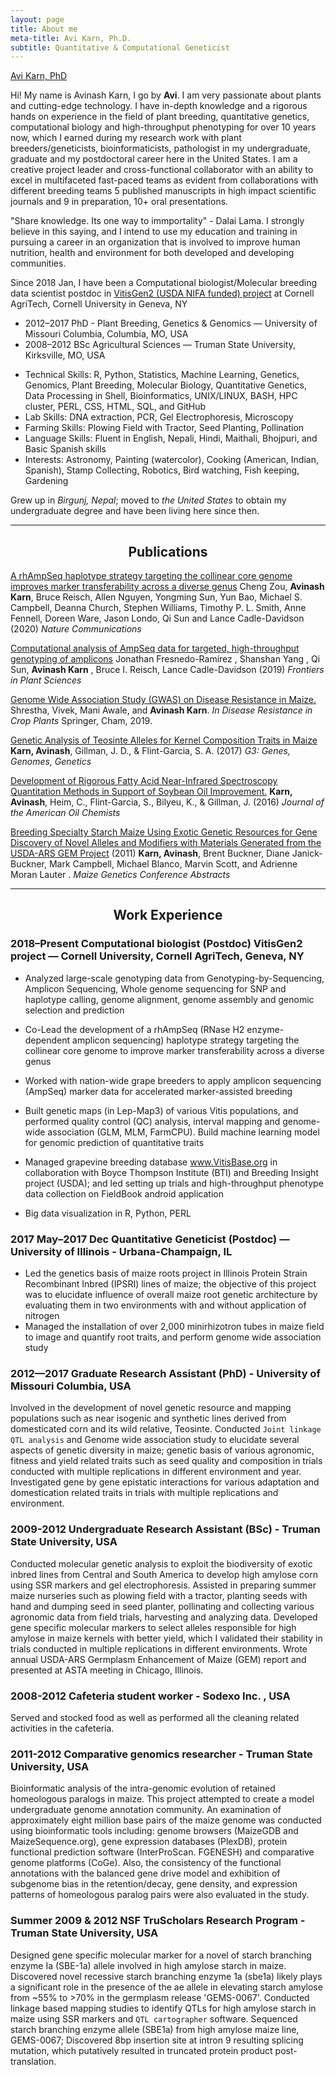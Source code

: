 ```yaml
---
layout: page
title: About me
meta-title: Avi Karn, Ph.D.
subtitle: Quantitative & Computational Geneticist
---
```


<div id="aboutme-section">

<div class="LI-profile-badge"  data-version="v1" data-size="large" data-locale="en_US" data-type="horizontal" data-theme="light" data-vanity="avikarn"><a class="LI-simple-link" href='https://www.linkedin.com/in/avikarn?trk=profile-badge'>Avi Karn, PhD</a></div>

 
<script type="text/javascript" src="https://platform.linkedin.com/badges/js/profile.js" async defer></script>

<p class="about-text">
<span class="fa fa-briefcase about-icon"></span>
Hi! My name is Avinash Karn, I go by <strong>Avi</strong>. I am very passionate about plants and cutting-edge technology. I have in-depth knowledge and a rigorous hands on experience in the field of plant breeding, quantitative genetics, computational biology and high-throughput phenotyping for over 10 years now, which I earned during my research work with plant breeders/geneticists, bioinformaticists, pathologist in my undergraduate, graduate and my postdoctoral career here in the United States. I am a creative project leader and cross-functional collaborator with an ability to excel in multifaceted fast-paced teams as evident from collaborations with different breeding teams 5 published manuscripts in high impact scientific journals and 9 in preparation, 10+ oral presentations. 
</p>

<p class="about-text">
<span class="fa fa-heart about-icon"></span>
"Share knowledge. Its one way to immportality" - Dalai Lama. 
I strongly believe in this saying, and I intend to use my education and training in pursuing a career in an organization that is involved to improve human nutrition, health and environment for both developed and developing communities.
</p>

<p class="about-text">
<span class="fa fa-briefcase about-icon"></span>
Since 2018 Jan, I have been a Computational biologist/Molecular breeding data scientist postdoc in <a href="http://www.vitisgen2.org/"> VitisGen2 (USDA NIFA funded) project</a> at Cornell AgriTech, Cornell University in Geneva, NY
</p>
 
<p class="about-text">
<span class="fa fa-graduation-cap about-icon"></span>
<ul>
 <li> 2012–2017 PhD - Plant Breeding, Genetics & Genomics — University of Missouri Columbia, Columbia, MO, USA</li>
 <li> 2008–2012 BSc Agricultural Sciences — Truman State University, Kirksville, MO, USA </li>
</ul>
</p>

<p>
<span class="fa fa-code about-icon"></span>
<ul>
<li>Technical Skills: R, Python, Statistics, Machine Learning, Genetics, Genomics, Plant Breeding, Molecular Biology, Quantitative Genetics, Data Processing in Shell, Bioinformatics, UNIX/LINUX, BASH, HPC cluster, PERL, CSS, HTML, SQL, and GitHub</li>
 <li>Lab Skills: DNA extraction, PCR, Gel Electrophoresis, Microscopy </li>
 <li>Farming Skills: Plowing Field with Tractor, Seed Planting, Pollination</li>
<li>Language Skills: Fluent in English, Nepali, Hindi, Maithali, Bhojpuri, and Basic Spanish skills </li> 
<li>Interests: Astronomy, Painting (watercolor), Cooking (American, Indian, Spanish), Stamp Collecting, Robotics, Bird watching, Fish keeping, Gardening </li>
</ul>
</p>

<p class="about-text">
<span class="fa fa-globe about-icon"></span>
Grew up in <i>Birgunj, Nepal</i>; moved to <i>the United States</i> to obtain my undergraduate degree and have been living here since then.
</p>

<hr>
<center> <h2> Publications </h2> </center> 
</hr>

<a href="https://www.nature.com/articles/s41467-019-14280-1"> A rhAmpSeq haplotype strategy targeting the collinear core genome improves marker transferability across a diverse genus</a>
Cheng Zou, __Avinash Karn__, Bruce Reisch, Allen Nguyen, Yongming Sun, Yun Bao, Michael S. Campbell, Deanna Church, Stephen Williams, Timothy P. L. Smith, Anne Fennell, Doreen Ware, Jason Londo, Qi Sun and Lance Cadle-Davidson
(2020) *Nature Communications*

<a href="https://www.frontiersin.org/articles/10.3389/fpls.2019.00599/full">Computational analysis of AmpSeq data for targeted, high-throughput genotyping of amplicons</a>
Jonathan Fresnedo-Ramírez , Shanshan Yang , Qi Sun, **Avinash Karn** , Bruce I. Reisch, Lance Cadle-Davidson (2019)
*Frontiers in Plant Sciences*

<a href="https://link.springer.com/chapter/10.1007/978-3-030-20728-1_6">Genome Wide Association Study (GWAS) on Disease Resistance in Maize. </a> Shrestha, Vivek, Mani Awale, and **Avinash Karn**. *In Disease Resistance in Crop Plants* Springer, Cham, 2019.

<a href="https://www.g3journal.org/content/7/4/1157.abstract"> Genetic Analysis of Teosinte Alleles for Kernel Composition Traits in Maize</a> **Karn, Avinash**, Gillman, J. D., & Flint-Garcia, S. A. (2017) 
*G3: Genes, Genomes, Genetics*

<a href="https://link.springer.com/article/10.1007/s11746-016-2916-4"> Development of Rigorous Fatty Acid Near-Infrared Spectroscopy Quantitation Methods in Support of Soybean Oil Improvement.</a>
**Karn, Avinash**, Heim, C., Flint-Garcia, S., Bilyeu, K., & Gillman, J. (2016)
*Journal of the American Oil Chemists*

<a href="https://www.ars.usda.gov/research/publications/publication/?seqNo115=263955">Breeding Specialty Starch Maize Using Exotic Genetic Resources for Gene Discovery of Novel Alleles and Modifiers with Materials Generated from the USDA-ARS GEM Project</a>  (2011)
**Karn, Avinash**, Brent Buckner, Diane Janick-Buckner, Mark Campbell, Michael Blanco, Marvin Scott, and Adrienne Moran Lauter .
*Maize Genetics Conference Abstracts*


<hr>
<center> <h2> Work Experience </h2> </center>
</hr>

### 2018–Present Computational biologist (Postdoc) VitisGen2 project — Cornell University, Cornell AgriTech, Geneva, NY

 - Analyzed large-scale genotyping data from Genotyping-by-Sequencing, Amplicon Sequencing, Whole genome sequencing for SNP and haplotype calling, genome alignment, genome assembly and genomic selection and prediction

- Co-Lead the development of a rhAmpSeq (RNase H2 enzyme-dependent amplicon sequencing) haplotype strategy targeting the collinear core genome to improve marker transferability across a diverse genus

- Worked with nation-wide grape breeders to apply amplicon sequencing (AmpSeq) marker data for accelerated marker-assisted breeding

- Built genetic maps (in Lep-Map3) of various Vitis populations, and performed quality control (QC) analysis, interval mapping and genome-wide association (GLM, MLM, FarmCPU). Build machine learning model for genomic prediction of quantitative traits

- Managed grapevine breeding database www.VitisBase.org in collaboration with Boyce Thompson Institute (BTI) and Breeding Insight project (USDA); and led setting up trials and high-throughput phenotype data collection on FieldBook android application

- Big data visualization in R, Python, PERL

### 2017 May–2017 Dec Quantitative Geneticist (Postdoc) — University of Illinois - Urbana-Champaign, IL

- Led the genetics basis of maize roots project in Illinois Protein Strain Recombinant Inbred (IPSRI) lines of maize; the objective of this project was to elucidate influence of overall maize root genetic architecture by evaluating them in two environments with and without application of nitrogen
- Managed the installation of over 2,000 minirhizotron tubes in maize field to image and quantify root traits, and perform genome wide association study

### 2012—2017 Graduate Research Assistant (PhD) - University of Missouri Columbia, USA

Involved in the development of novel genetic resource and mapping populations such as near isogenic and synthetic lines derived from domesticated corn and its wild relative, Teosinte. Conducted `Joint linkage QTL analysis` and Genome wide association study to elucidate several aspects of genetic diversity in maize; genetic basis of various agronomic, fitness and yield related traits such as seed quality and composition in trials conducted with multiple replications in different environment and year. Investigated gene by gene epistatic interactions for various adaptation and domestication related traits in trials with multiple replications and environment.

### 2009-2012 Undergraduate Research Assistant (BSc) - Truman State University, USA
Conducted molecular genetic analysis to exploit the biodiversity of exotic inbred lines from Central and South America to develop high amylose corn using SSR markers and gel electrophoresis. Assisted in preparing summer maize nurseries such as plowing field with a tractor, planting seeds with hand and dumping seed in seed planter, pollinating and collecting various agronomic data from field trials, harvesting and analyzing data. Developed gene specific molecular markers to select alleles responsible for high amylose in maize kernels with better yield, which I validated their stability in trials conducted in multiple replications in different environments. Wrote annual USDA-ARS Germplasm Enhancement of Maize (GEM) report and presented at ASTA meeting in Chicago, Illinois. 

### 2008-2012 Cafeteria student worker - Sodexo Inc. , USA
Served and stocked food as well as performed all the cleaning related activities in the cafeteria.

### 2011-2012 Comparative genomics researcher - Truman State University, USA
Bioinformatic analysis of the intra-genomic evolution of retained homeologous paralogs in maize. This project attempted to create a model undergraduate genome annotation community. An examination of approximately eight million base pairs of the maize genome was conducted using bioinformatic tools including: genome browsers (MaizeGDB and MaizeSequence.org), gene expression databases (PlexDB), protein functional prediction software (InterProScan. FGENESH) and comparative genome platforms (CoGe). Also, the consistency of the functional annotations with the balanced gene drive model and exhibition of subgenome bias in the retention/decay, gene density, and expression patterns of homeologous paralog pairs were also evaluated in the study.

### Summer 2009 & 2012 NSF TruScholars Research Program - Truman State University, USA
Designed gene specific molecular marker for a novel of starch branching enzyme Ia (SBE-1a) allele involved in high amylose starch in maize. Discovered novel recessive starch branching enzyme 1a (sbe1a) likely plays a significant role in the presence of the ae allele in elevating starch amylose from ~55% to >70% in the germplasm release 'GEMS-0067'. Conducted linkage based mapping studies to identify QTLs for high amylose starch in maize using SSR markers and `QTL cartographer` software. Sequenced starch branching enzyme allele (SBE1a) from high amylose maize line, GEMS-0067; Discovered 8bp insertion site at intron 9 resulting splicing mutation, which putatively resulted in truncated protein product post-translation.

</div>

<!--- Google--->
<script>
     (adsbygoogle = window.adsbygoogle || []).push({
          google_ad_client: "ca-pub-5126027065024936",
          enable_page_level_ads: true
     });
</script>

<!-- Global site tag (gtag.js) - Google Analytics -->
<script async src="https://www.googletagmanager.com/gtag/js?id=UA-123359651-1"></script>
<script>
  window.dataLayer = window.dataLayer || [];
  function gtag(){dataLayer.push(arguments);}
  gtag('js', new Date());
  gtag('config', 'UA-123359651-1');
</script>
<script async src="//pagead2.googlesyndication.com/pagead/js/adsbygoogle.js"></script>
